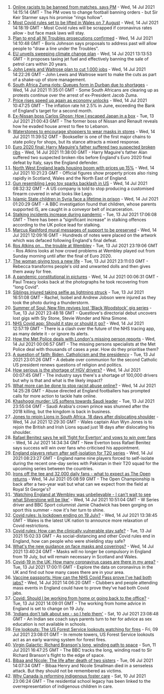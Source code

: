 1. [Online racists to be banned from matches, says PM](https://www.bbc.co.uk/news/uk-politics-57837003) - Wed, 14 Jul 2021 14:15:14 GMT - The PM vows to change football banning orders - but Sir Keir Starmer says his promise "rings hollow".
2. [Most Covid rules set to be lifted in Wales on 7 August](https://www.bbc.co.uk/news/uk-wales-57823021) - Wed, 14 Jul 2021 14:18:19 GMT - Most Covid rules will be scrapped if coronavirus rates allow - but face mask laws will stay.
3. [Plan to end all NI Troubles prosecutions confirmed](https://www.bbc.co.uk/news/uk-northern-ireland-57829037) - Wed, 14 Jul 2021 14:10:48 GMT - Boris Johnson says proposals to address past will allow people to "draw a line under the Troubles".
4. [EU unveils sweeping climate change plan](https://www.bbc.co.uk/news/world-europe-57833807) - Wed, 14 Jul 2021 13:13:53 GMT - It proposes taxing jet fuel and effectively banning the sale of petrol cars within 20 years.
5. [John Lewis and Waitrose plan to cut 1,000 jobs](https://www.bbc.co.uk/news/business-57837864) - Wed, 14 Jul 2021 14:22:26 GMT - John Lewis and Waitrose want to make the cuts as part of a shake-up of store management.
6. [South Africa Zuma riots: Queues form in Durban due to shortages](https://www.bbc.co.uk/news/world-africa-57834840) - Wed, 14 Jul 2021 11:35:01 GMT - Some South Africans are clearing up as protests continue over the arrest of ex-President Jacob Zuma.
7. [Price rises speed up again as economy unlocks](https://www.bbc.co.uk/news/business-57826826) - Wed, 14 Jul 2021 10:47:25 GMT - The inflation rate hit 2.5% in June, exceeding the Bank of England's target for a second month.
8. [Ex-Nissan boss Carlos Ghosn: How I escaped Japan in a box](https://www.bbc.co.uk/news/business-57760993) - Tue, 13 Jul 2021 21:00:43 GMT - The former boss of Nissan and Renault reveals how he evaded house arrest to flee to Lebanon.
9. [Waterstones to encourage shoppers to wear masks in stores](https://www.bbc.co.uk/news/business-57832560) - Wed, 14 Jul 2021 11:39:52 GMT - Bookseller is one of the first major chains to state policy for shops, but its stance attracts a mixed response.
10. [Euro 2020 final: Harry Maguire's father suffered two suspected broken ribs](https://www.bbc.co.uk/sport/football/57818943) - Wed, 14 Jul 2021 11:38:00 GMT - Harry Maguire's father Alan suffered two suspected broken ribs before England's Euro 2020 final defeat by Italy, says the England defender.
11. [North West England leads housing boom with prices up 15%](https://www.bbc.co.uk/news/business-57834048) - Wed, 14 Jul 2021 10:21:23 GMT - Official figures show property prices also rising rapidly in Scotland, Wales and the North East of England.
12. [Gun resembling Lego toy sparks backlash in US](https://www.bbc.co.uk/news/world-us-canada-57832053) - Wed, 14 Jul 2021 08:32:32 GMT - A US company is told to stop producing a customised firearm covered in what looks like Lego.
13. [Islamic State children in Syria face a lifetime in prison](https://www.bbc.co.uk/news/world-middle-east-57829441) - Wed, 14 Jul 2021 01:20:29 GMT - A BBC investigation found that children, whose parents supported IS, are caught in a conveyor belt of incarceration.
14. [Stalking incidents increase during pandemic](https://www.bbc.co.uk/news/uk-57756992) - Tue, 13 Jul 2021 17:06:08 GMT - There has been a “significant increase” in stalking offences according to the UK police lead for stalking.
15. [Marcus Rashford mural messages of support to be preserved](https://www.bbc.co.uk/news/uk-england-manchester-57832402) - Wed, 14 Jul 2021 12:09:16 GMT - Hundreds of notes were placed on the artwork which was defaced following England's final defeat.
16. [Ros Atkins on... the trouble at Wembley](https://www.bbc.co.uk/news/uk-57829412) - Tue, 13 Jul 2021 23:19:06 GMT - Ros Atkins looks at how crowd problems at Wembley played out from Sunday morning until after the final of Euro 2020.
17. [The woman giving toys a new life](https://www.bbc.co.uk/news/world-europe-57808946) - Tue, 13 Jul 2021 23:11:03 GMT - Rebecca transforms people's old and unwanted dolls and then gives them away for free.
18. [A pandemic constitutional in pictures](https://www.bbc.co.uk/news/in-pictures-57819761) - Wed, 14 Jul 2021 00:06:31 GMT - Paul Treacy looks back at the photographs he took recovering from "long Covid".
19. [Siblings injured taking selfie as lightning struck](https://www.bbc.co.uk/news/uk-england-london-57825759) - Tue, 13 Jul 2021 16:51:08 GMT - Rachel, Isobel and Andrew Jobson were injured as they took the photo during a thunderstorm.
20. [Summer of Soul: New film revives lost 'Black Woodstock' gig series](https://www.bbc.co.uk/news/entertainment-arts-57803091) - Tue, 13 Jul 2021 23:48:18 GMT - Questlove's directorial debut uncovers lost gigs with Sly Stone, Stevie Wonder and Nina Simone.
21. [NHS Covid app: Should it stay or should it go?](https://www.bbc.co.uk/news/technology-57836325) - Wed, 14 Jul 2021 12:57:19 GMT - There is a clash over the future of the NHS tracing app, as many delete it - or ignore its alerts.
22. [How the Met Police deals with London's missing person reports](https://www.bbc.co.uk/news/uk-england-london-57762720) - Wed, 14 Jul 2021 00:06:57 GMT - The missing persons specialists at the Met Police deal with thousands of cases a year. How do they prioritise them?
23. [A question of faith: Biden, Catholicism and the presidency](https://www.bbc.co.uk/news/world-us-canada-57825309) - Tue, 13 Jul 2021 23:01:26 GMT - A debate over communion for the second Catholic US president renews questions of religion and politics.
24. [How serious is the shortage of HGV drivers?](https://www.bbc.co.uk/news/57810729) - Wed, 14 Jul 2021 00:07:45 GMT - The industry says there's a shortage of 100,000 drivers but why is that and what is the likely impact?
25. [What more can be done to stop racist abuse online?](https://www.bbc.co.uk/news/uk-politics-57820048) - Wed, 14 Jul 2021 14:25:28 GMT - Abuse directed at England footballers has prompted calls for more action to tackle hate online.
26. [Khashoggi murder: US softens towards Saudi leader](https://www.bbc.co.uk/news/world-middle-east-57760786) - Tue, 13 Jul 2021 23:55:04 GMT - Saudi Arabia's crown prince was shunned after the 2018 killing, but the kingdom is back in business.
27. [Jones to rejoin Lions in South Africa, 18 days after dislocating shoulder](https://www.bbc.co.uk/sport/rugby-union/57819751) - Wed, 14 Jul 2021 12:29:30 GMT - Wales captain Alun Wyn Jones is to rejoin the British and Irish Lions squad just 18 days after dislocating his shoulder.
28. [Rafael Benitez says he will 'fight for Everton' and vows to win over fans](https://www.bbc.co.uk/sport/football/57835276) - Wed, 14 Jul 2021 14:34:34 GMT - New Everton boss Rafael Benitez says success will win over fans who criticised his appointment.
29. [England players return after self-isolation for T20 series](https://www.bbc.co.uk/sport/cricket/57831813) - Wed, 14 Jul 2021 08:23:27 GMT - England name nine players forced to self-isolate during the recent one-day series with Pakistan in their T20 squad for the upcoming series between the countries.
30. [Irons off the tee and 32,000 daily fans - what to expect as The Open returns](https://www.bbc.co.uk/sport/golf/57822490) - Wed, 14 Jul 2021 05:08:59 GMT - The Open Championship is back after a two-year wait but what can we expect from the field at Royal St George's?
31. ['Watching England at Wembley was unbelievable - I can't wait to see what Silverstone will be like'](https://www.bbc.co.uk/sport/motorsport/57808351) - Wed, 14 Jul 2021 10:51:04 GMT - W Series driver and BBC Sport columnist Jamie Chadwick has been gorging on sport this summer - now it's her turn to shine.
32. [Covid rules: Is lockdown ending on 19 July?](https://www.bbc.co.uk/news/explainers-52530518) - Wed, 14 Jul 2021 13:38:45 GMT - Wales is the latest UK nation to announce more relaxation of Covid restrictions.
33. [Covid rules: How can the clinically vulnerable stay safe?](https://www.bbc.co.uk/news/health-51997151) - Tue, 13 Jul 2021 15:02:33 GMT - As social-distancing and other Covid rules end in England, how can people who were shielding stay safe?
34. [What's the new guidance on face masks and coverings?](https://www.bbc.co.uk/news/health-51205344) - Wed, 14 Jul 2021 13:40:24 GMT - Masks will no longer be compulsory in England from 19 July, but will remain necessary in Scotland and Wales.
35. [Covid-19 in the UK: How many coronavirus cases are there in my area?](https://www.bbc.co.uk/news/uk-51768274) - Tue, 13 Jul 2021 17:00:11 GMT - Explore the data on coronavirus in the UK and find out how many cases there are in your area.
36. [Vaccine passports: How can the NHS Covid Pass prove I've had both jabs?](https://www.bbc.co.uk/news/explainers-55718553) - Wed, 14 Jul 2021 14:06:20 GMT - Clubbers and people attending mass events in England could have to prove they've had both Covid jabs.
37. [Covid: Should I be working from home or going back to the office?](https://www.bbc.co.uk/news/business-52567567) - Tue, 13 Jul 2021 14:09:01 GMT - The working from home advice in England is set to change on 19 July.
38. ['Indians don't talk about sex - so I help them'](https://www.bbc.co.uk/news/stories-56838660) - Sat, 10 Jul 2021 23:08:48 GMT - An Indian sex coach says parents turn to her for advice as sex education is not available in schools.
39. [Fire lookouts: The US Forest Service lookouts watching for fires](https://www.bbc.co.uk/news/world-us-canada-57626403) - Fri, 09 Jul 2021 23:08:01 GMT - In remote towers, US Forest Service lookouts act as an early warning system for forest fires.
40. [Virgin Galactic: Richard Branson's long, winding path to space](https://www.bbc.co.uk/news/science-environment-57798167) - Sun, 11 Jul 2021 16:47:25 GMT - The BBC tracks the long, winding road to Sir Richard Branson's flight to the edge of space.
41. [Bibaa and Nicole: The life after death of two sisters](https://www.bbc.co.uk/news/uk-england-london-57679755) - Tue, 06 Jul 2021 14:07:34 GMT - Bibaa Henry and Nicole Smallman died in a senseless attack. But they should not be remembered as victims.
42. [Why Canada is reforming indigenous foster care](https://www.bbc.co.uk/news/world-us-canada-57646170) - Sat, 10 Jul 2021 23:06:24 GMT - The residential school legacy has been linked to the overrepresentation of indigenous children in care.

